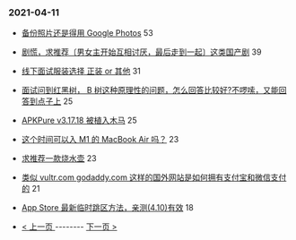 ### 2021-04-11 
- [备份照片还是得用 Google Photos](https://www.v2ex.com/t/769794) 53
- [剧慌，求推荐〔男女主开始互相讨厌，最后走到一起〕这类国产剧](https://www.v2ex.com/t/769868) 39
- [线下面试服装选择 正装 or 其他](https://www.v2ex.com/t/769852) 31
- [面试问到红黑树， B 树这种原理性的问题，怎么回答比较好?不啰嗦，又能回答到点子上](https://www.v2ex.com/t/769849) 25
- [APKPure v3.17.18 被植入木马](https://www.v2ex.com/t/769879) 25
- [这个时间可以入 M1 的 MacBook Air 吗？](https://www.v2ex.com/t/769825) 23
- [求推荐一款烧水壶](https://www.v2ex.com/t/769861) 23
- [类似 vultr.com godaddy.com 这样的国外网站是如何拥有支付宝和微信支付的](https://www.v2ex.com/t/769819) 21
- [App Store 最新临时跳区方法，亲测(4.10)有效](https://www.v2ex.com/t/769803) 18 

- [ < 上一页 ](https://github.com/able8/v2ex-hot-record/blob/master/2021-04-10.md) -------- [ 下一页 > ](https://github.com/able8/v2ex-hot-record/blob/master/2021-04-12.md)